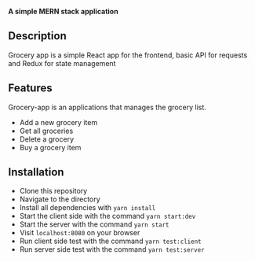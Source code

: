 **A simple MERN stack application**


## Description

Grocery app is a simple React app for the frontend, basic API for requests and Redux for state management

## Features

Grocery-app is an applications that manages the grocery list.
- Add a new grocery item
- Get all groceries
- Delete a grocery
- Buy a grocery item


## Installation

- Clone this repository
- Navigate to the directory
- Install all dependencies with `yarn install`
- Start the client side with the command `yarn start:dev`
- Start the server with the command `yarn start`
- Visit `localhost:8080` on your browser
- Run client side test with the command `yarn test:client`
- Run server side test with the command `yarn test:server`

